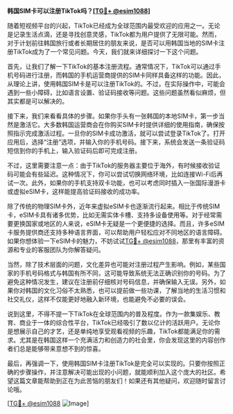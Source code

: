 **韩国SIM卡可以注册TikTok吗？[[TG💪+ @esim1088](https://t.me/s/esim1088)]**

随着短视频平台的兴起，TikTok已经成为全球范围内最受欢迎的应用之一。无论是记录生活点滴，还是寻找创意灵感，TikTok都为用户提供了无限可能。然而，对于计划前往韩国旅行或者长期居住的朋友来说，是否可以用韩国当地的SIM卡注册TikTok成为了一个常见问题。今天，我们就来详细探讨一下这个问题。

首先，让我们了解一下TikTok的基本注册流程。通常情况下，TikTok可以通过手机号码进行注册，而韩国的手机运营商提供的SIM卡同样具备这样的功能。因此，从理论上讲，使用韩国SIM卡是可以注册TikTok的。不过，在实际操作中，可能会遇到一些小障碍，比如语言设置、验证码接收等问题。这些问题虽然看似麻烦，但其实都是可以解决的。

接下来，我们来看看具体的步骤。如果你手头有一张韩国的本地SIM卡，第一步当然是激活它。大多数韩国运营商会在你购买SIM卡时提供详细的使用指南，确保按照指示完成激活过程。一旦你的SIM卡成功激活，就可以尝试登录TikTok了。打开应用后，选择“注册”选项，并输入你的手机号码。接下来，系统会发送一条验证码短信到你的手机上，输入验证码后即可完成注册。

不过，这里需要注意一点：由于TikTok的服务器主要位于海外，有时候接收验证码可能会有些延迟。这种情况下，你可以尝试切换网络环境，比如连接Wi-Fi后再试一次。此外，如果你的手机支持双卡功能，也可以考虑同时插入一张国际漫游卡或虚拟eSIM卡，这样能提高验证码接收的成功率。

除了传统的物理SIM卡外，近年来虚拟eSIM卡也逐渐流行起来。相比于传统SIM卡，eSIM卡具有诸多优势，比如无需实体卡槽、支持多设备使用等。对于经常需要更换国家或地区的人来说，eSIM卡无疑是一个更便捷的选择。而且，许多eSIM卡服务提供商还支持多种语言界面，可以帮助用户轻松应对不同地区的语言障碍。如果你想体验一下eSIM卡的魅力，不妨试试[TG💪+ @esim1088](https://t.me/s/esim1088)，那里有丰富的资源和专业的客服团队为你解答疑问。

当然，除了技术层面的问题，文化差异也可能对注册过程产生影响。例如，某些国家的手机号码格式与韩国有所不同，这可能导致系统无法正确识别你的号码。为了避免这种情况发生，建议在注册前仔细核对号码信息，并确保输入无误。另外，如果你对韩国的文化习俗不太熟悉，也可以提前做一些功课，了解当地的生活习惯和社交礼仪，这样不仅能更好地融入新环境，也能避免不必要的误会。

说到这里，不得不提一下TikTok在全球范围内的普及程度。作为一款集娱乐、教育、商业于一体的综合性平台，TikTok已经吸引了数以亿计的活跃用户。无论你是想展示自己的才艺，还是单纯地享受观看视频的乐趣，TikTok都能满足你的需求。尤其是在韩国这样一个充满活力和创造力的社会里，你会发现这里的内容创作者们总是能够带来意想不到的惊喜。

最后，再强调一下，使用韩国SIM卡注册TikTok是完全可以实现的。只要你按照正确的步骤操作，并注意解决可能出现的小问题，就能顺利加入这个庞大的社区。希望这篇文章能帮助到正在为此苦恼的朋友们！如果还有其他疑问，欢迎随时留言讨论哦。

[[TG💪+ @esim1088](https://t.me/s/esim1088) ![Image](https://i.postimg.cc/4NQfJmqS/Snipaste-2025-05-13-00-14-12.png)]